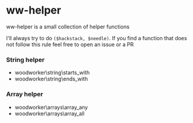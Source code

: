 # ww-helper

ww-helper is a small collection of helper functions

I'll always try to do ``($hackstack, $needle)``.
If you find a function that does not follow this rule
feel free to open an issue or a PR

### String helper

* woodworker\string\starts_with
* woodworker\string\ends_with

### Array helper

* woodworker\arrays\array_any
* woodworker\arrays\array_all
